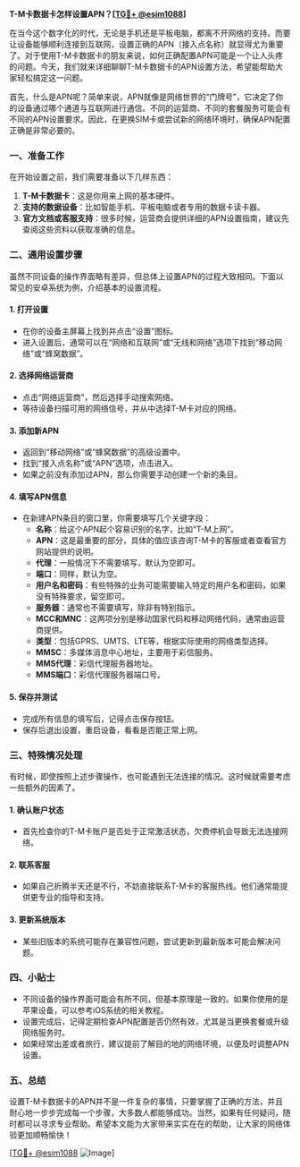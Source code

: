 **T-M卡数据卡怎样设置APN？[[TG💪+ @esim1088](https://t.me/s/esim1088)]**

在当今这个数字化的时代，无论是手机还是平板电脑，都离不开网络的支持。而要让设备能够顺利连接到互联网，设置正确的APN（接入点名称）就显得尤为重要了。对于使用T-M卡数据卡的朋友来说，如何正确配置APN可能是一个让人头疼的问题。今天，我们就来详细聊聊T-M卡数据卡的APN设置方法，希望能帮助大家轻松搞定这一问题。

首先，什么是APN呢？简单来说，APN就像是网络世界的“门牌号”，它决定了你的设备通过哪个通道与互联网进行通信。不同的运营商、不同的套餐服务可能会有不同的APN设置要求。因此，在更换SIM卡或尝试新的网络环境时，确保APN配置正确是非常必要的。

### **一、准备工作**

在开始设置之前，我们需要准备以下几样东西：

1. **T-M卡数据卡**：这是你用来上网的基本硬件。
2. **支持的数据设备**：比如智能手机、平板电脑或者专用的数据卡读卡器。
3. **官方文档或客服支持**：很多时候，运营商会提供详细的APN设置指南，建议先查阅这些资料以获取准确的信息。

### **二、通用设置步骤**

虽然不同设备的操作界面略有差异，但总体上设置APN的过程大致相同。下面以常见的安卓系统为例，介绍基本的设置流程。

#### **1. 打开设置**
- 在你的设备主屏幕上找到并点击“设置”图标。
- 进入设置后，通常可以在“网络和互联网”或“无线和网络”选项下找到“移动网络”或“蜂窝数据”。

#### **2. 选择网络运营商**
- 点击“网络运营商”，然后选择手动搜索网络。
- 等待设备扫描可用的网络信号，并从中选择T-M卡对应的网络。

#### **3. 添加新APN**
- 返回到“移动网络”或“蜂窝数据”的高级设置中。
- 找到“接入点名称”或“APN”选项，点击进入。
- 如果之前没有添加过APN，那么你需要手动创建一个新的条目。

#### **4. 填写APN信息**
- 在新建APN条目的窗口里，你需要填写几个关键字段：
  - **名称**：给这个APN起个容易识别的名字，比如“T-M上网”。
  - **APN**：这是最重要的部分，具体的值应该咨询T-M卡的客服或者查看官方网站提供的说明。
  - **代理**：一般情况下不需要填写，默认为空即可。
  - **端口**：同样，默认为空。
  - **用户名和密码**：有些特殊的业务可能需要输入特定的用户名和密码，如果没有特殊要求，留空即可。
  - **服务器**：通常也不需要填写，除非有特别指示。
  - **MCC和MNC**：这两项分别是移动国家代码和移动网络代码，通常由运营商提供。
  - **类型**：包括GPRS、UMTS、LTE等，根据实际使用的网络类型选择。
  - **MMSC**：多媒体消息中心地址，主要用于彩信服务。
  - **MMS代理**：彩信代理服务器地址。
  - **MMS端口**：彩信代理服务器端口号。

#### **5. 保存并测试**
- 完成所有信息的填写后，记得点击保存按钮。
- 保存后退出设置，重启设备，看看是否能正常上网。

### **三、特殊情况处理**

有时候，即使按照上述步骤操作，也可能遇到无法连接的情况。这时候就需要考虑一些额外的因素了。

#### **1. 确认账户状态**
- 首先检查你的T-M卡账户是否处于正常激活状态，欠费停机会导致无法连接网络。

#### **2. 联系客服**
- 如果自己折腾半天还是不行，不妨直接联系T-M卡的客服热线。他们通常能提供更专业的指导和支持。

#### **3. 更新系统版本**
- 某些旧版本的系统可能存在兼容性问题，尝试更新到最新版本可能会解决问题。

### **四、小贴士**

- 不同设备的操作界面可能会有所不同，但基本原理是一致的。如果你使用的是苹果设备，可以参考iOS系统的相关教程。
- 设置完成后，记得定期检查APN配置是否仍然有效，尤其是当更换套餐或升级网络服务时。
- 如果经常出差或者旅行，建议提前了解目的地的网络环境，以便及时调整APN设置。

### **五、总结**

设置T-M卡数据卡的APN并不是一件复杂的事情，只要掌握了正确的方法，并且耐心地一步步完成每一个步骤，大多数人都能够成功。当然，如果有任何疑问，随时都可以寻求专业帮助。希望本文能为大家带来实实在在的帮助，让大家的网络体验更加顺畅愉快！

[[TG💪+ @esim1088](https://t.me/s/esim1088) ![Image](https://i.postimg.cc/4NQfJmqS/Snipaste-2025-05-13-00-14-12.png)]